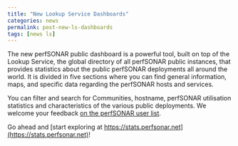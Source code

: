 ```yaml
---
title: "New Lookup Service Dashboards"
categories: news
permalink: post-new-ls-dashboards
tags: [news ls]
---
```


The new perfSONAR public dashboard is a powerful tool, built on top of the
Lookup Service, the global directory of all perfSONAR public instances, that 
provides statistics about the public perfSONAR deployments all around the world.
It is divided in five sections where you can find general information, maps, and
specific data regarding the perfSONAR hosts and services.

You can filter and search for Communities, hostname, perfSONAR utilisation
statistics and characteristics of the various public deployments.  We welcome
your feedback [on the perfSONAR user list](https://lists.internet2.edu/sympa/info/perfsonar-user).

Go ahead and [start exploring at https://stats.perfsonar.net](https://stats.perfsonar.net)!

